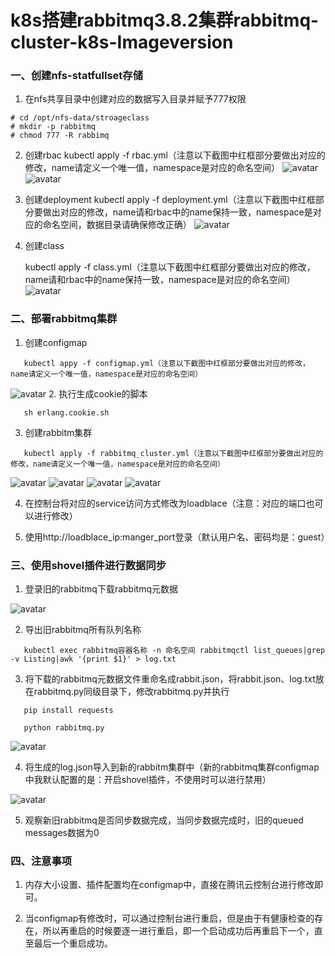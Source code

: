 # k8s搭建rabbitmq3.8.2集群rabbitmq-cluster-k8s-Imageversion
### 一、创建nfs-statfullset存储
1. 在nfs共享目录中创建对应的数据写入目录并赋予777权限

```
# cd /opt/nfs-data/stroageclass
# mkdir -p rabbitmq
# chmod 777 -R rabbimq
```
2. 创建rbac
   kubectl apply -f rbac.yml（注意以下截图中红框部分要做出对应的修改，name请定义一个唯一值，namespace是对应的命名空间）
![avatar](https://github.com/TomMorant/rabbitmq-cluster-k8s-Imageversion/blob/master/screenshot/servicaccounte.png)  
![avatar](https://github.com/TomMorant/rabbitmq-cluster-k8s-Imageversion/blob/master/screenshot/rolebind.png)
3. 创建deployment
   kubectl apply -f deployment.yml（注意以下截图中红框部分要做出对应的修改，name请和rbac中的name保持一致，namespace是对应的命名空间，数据目录请确保修改正确）
![avatar](https://github.com/TomMorant/rabbitmq-cluster-k8s-Imageversion/blob/master/screenshot/deployment.png)
4. 创建class

   kubectl apply -f class.yml（注意以下截图中红框部分要做出对应的修改，name请和rbac中的name保持一致，namespace是对应的命名空间）
![avatar](https://github.com/TomMorant/rabbitmq-cluster-k8s-Imageversion/blob/master/screenshot/class.png)

### 二、部署rabbitmq集群
1. 创建configmap

```
   kubectl appy -f configmap.yml（注意以下截图中红框部分要做出对应的修改，name请定义一个唯一值，namespace是对应的命名空间）
```
![avatar](https://github.com/TomMorant/rabbitmq-cluster-k8s-Imageversion/blob/master/screenshot/configmap.png)
2. 执行生成cookie的脚本
```
   sh erlang.cookie.sh 
```
3. 创建rabbitm集群
```
   kubectl apply -f rabbitmq_cluster.yml（注意以下截图中红框部分要做出对应的修改，name请定义一个唯一值，namespace是对应的命名空间）
```
![avatar](https://github.com/TomMorant/rabbitmq-cluster-k8s-Imageversion/blob/master/screenshot/rabbitmq_cluster.png)
![avatar](https://github.com/TomMorant/rabbitmq-cluster-k8s-Imageversion/blob/master/screenshot/rabbitmq_cluster-management.png)
![avatar](https://github.com/TomMorant/rabbitmq-cluster-k8s-Imageversion/blob/master/screenshot/rabbitmq_cluster-statefulset01.png)
![avatar](https://github.com/TomMorant/rabbitmq-cluster-k8s-Imageversion/blob/master/screenshot/rabbitmq_cluster-statefulset02.png)

4. 在控制台将对应的service访问方式修改为loadblace（注意：对应的端口也可以进行修改）

5. 使用http://loadblace_ip:manger_port登录（默认用户名、密码均是：guest）

### 三、使用shovel插件进行数据同步
1. 登录旧的rabbitmq下载rabbitmq元数据

![avatar](https://github.com/TomMorant/rabbitmq-cluster-k8s-Imageversion/blob/master/screenshot/rabbitmq.png)

2. 导出旧rabbitmq所有队列名称
```
   kubectl exec rabbitmq容器名称 -n 命名空间 rabbitmqctl list_queues|grep -v Listing|awk '{print $1}' > log.txt
```
3. 将下载的rabbitmq元数据文件重命名成rabbit.json，将rabbit.json、log.txt放在rabbitmq.py同级目录下，修改rabbitmq.py并执行

```
   pip install requests

   python rabbitmq.py
```
![avatar](https://github.com/TomMorant/rabbitmq-cluster-k8s-Imageversion/blob/master/screenshot/rabbitmq-py.png)

4. 将生成的log.json导入到新的rabbitm集群中（新的rabbitmq集群configmap中我默认配置的是：开启shovel插件，不使用时可以进行禁用）

![avatar](https://github.com/TomMorant/rabbitmq-cluster-k8s-Imageversion/blob/master/screenshot/new-rabbitmq.png)

5. 观察新旧rabbitmq是否同步数据完成，当同步数据完成时，旧的queued messages数据为0

### 四、注意事项

1. 内存大小设置、插件配置均在configmap中，直接在腾讯云控制台进行修改即可。

2. 当configmap有修改时，可以通过控制台进行重启，但是由于有健康检查的存在，所以再重启的时候要逐一进行重启，即一个启动成功后再重启下一个，直至最后一个重启成功。












